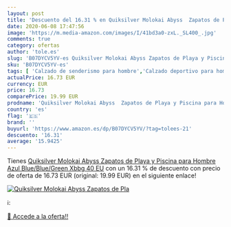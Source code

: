```yaml
---
layout: post
title: 'Descuento del 16.31 % en Quiksilver Molokai Abyss  Zapatos de Pla'
date: 2020-06-08 17:47:56
image: 'https://m.media-amazon.com/images/I/41bd3a0-zxL._SL400_.jpg'
comments: true
category: ofertas
author: 'tole.es'
slug: 'B07DYCV5YV-es Quiksilver Molokai Abyss Zapatos de Playa y Piscina para...'
sku: 'B07DYCV5YV-es'
tags: [ 'Calzado de senderismo para hombre','Calzado deportivo para hombre','Chanclas y sandalias de piscina para hombre','Zapatillas de senderismo para hombre','Zapatillas y calzado deportivo para hombre','Zapatos','Zapatos para hombre','Zapatos y complementos','zapatos', ]
actualPrice: 16.73 EUR
currency: EUR
price: 16.73
comparePrice: 19.99 EUR
prodname: 'Quiksilver Molokai Abyss  Zapatos de Playa y Piscina para Hombre  Azul  Blue/Blue/Green Xbbg   40 EU'
country: 'es'
flag: '🇪🇸'
brand: ''
buyurl: 'https://www.amazon.es/dp/B07DYCV5YV/?tag=tolees-21'
descuento: '16.31'
average: '15.9425'
---
```


Tienes [Quiksilver Molokai Abyss  Zapatos de Playa y Piscina para Hombre  Azul  Blue/Blue/Green Xbbg   40 EU](https://www.amazon.es/dp/B07DYCV5YV/?tag=tolees-21) con un 16.31 % de descuento con precio de oferta de 16.73 EUR (original: 19.99 EUR) en el siguiente enlace!

[![Quiksilver Molokai Abyss  Zapatos de Pla](https://m.media-amazon.com/images/I/41bd3a0-zxL._SL400_.jpg)](https://www.amazon.es/dp/B07DYCV5YV/?tag=tolees-21)

ℹ️:


[🛒 Accede a la oferta!!](https://www.amazon.es/dp/B07DYCV5YV/?tag=tolees-21)
